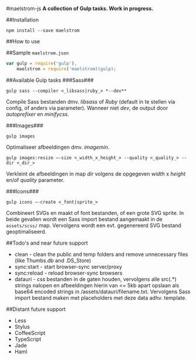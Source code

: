 #maelstrom-js
**A collection of Gulp tasks. Work in progress.**

##Installation
```
npm install --save maelstrom
```

##How to use

##Sample `maelstrom.json`
```js
var gulp = require('gulp'),
    maelstrom = require('maelstrom)(gulp);
```

##Available Gulp tasks
###Sass###
```
gulp sass --compiler <_libsass|ruby_> *--dev**
```
Compile Sass bestanden dmv. _libsass_ of _Ruby_ (default in te stellen via config, of anders via parameter). Wanneer niet *dev*, de output door _autoprefixer_ en _minifycss_.

###Images###
```
gulp images
```
Optimaliseer afbeeldingen dmv. _imagemin_.

```
gulp images:resize –-size <_width_x_height_> --quality <_quality_> --dir <_dir_>
```
Verkleint de afbeeldingen in map *dir* volgens de opgegeven *width* x *height* en/of *quality* parameter.

###Icons###
```
gulp icons –-create <_font|sprite_>
```
Combineert SVGs en maakt of font bestanden, of een grote SVG sprite. In beide gevallen wordt een Sass import bestand aangemaakt in de `assets/scss/` map. Vervolgens wordt een evt. gegenereerd SVG bestand geoptimaliseerd.

##Todo's and near future support
- clean - clean the public and temp folders and remove unnecessary files (like Thumbs.db and .DS_Store)
- sync:start - start browser-sync server/proxy
- sync:reload - reload browser-sync browsers
- datauri - css bestanden in de gaten houden, vervolgens alle src(.*) strings nalopen en afbeeldingen hierin van <= 5kb apart opslaan als base64 encoded strings in /assets/datauri/filename.txt. Vervolgens Sass import bestand maken met placeholders met deze data adhv. template.

##Distant future support
- Less
- Stylus
- CoffeeScript
- TypeScript
- Jade
- Haml
